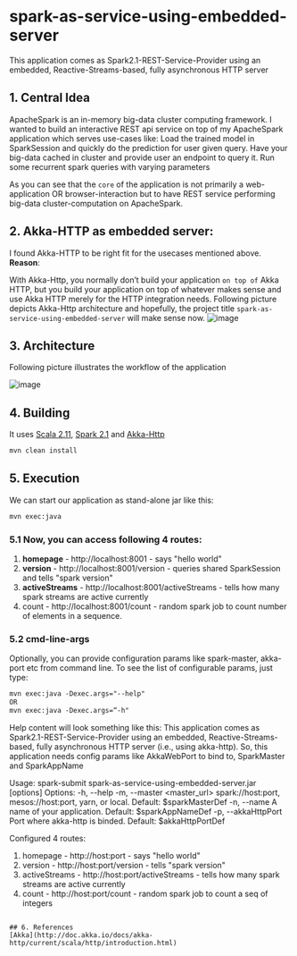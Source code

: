 # spark-as-service-using-embedded-server
This application comes as Spark2.1-REST-Service-Provider using an embedded, Reactive-Streams-based, fully asynchronous HTTP server

## 1. Central Idea

ApacheSpark is an in-memory big-data cluster computing framework. I wanted to build an interactive REST api service on top of my ApacheSpark application which serves use-cases like:
Load the trained model in SparkSession and quickly do the prediction for user given query. 
Have your big-data cached in cluster and provide user an endpoint to query it.
Run some recurrent spark queries with varying parameters

As you can see that the ```core``` of the application is not primarily a web-application OR browser-interaction but to have REST service performing big-data cluster-computation on ApacheSpark.

## 2. Akka-HTTP as embedded server:
I found Akka-HTTP to be right fit for the usecases mentioned above.
**Reason**: 

With Akka-Http, you normally don’t build your application ```on top of``` Akka HTTP, but you build your application on top of whatever makes sense and use Akka HTTP merely for the HTTP integration needs. Following picture depicts Akka-Http architecture and hopefully, the project title ```spark-as-service-using-embedded-server``` will make sense now.
![image](https://user-images.githubusercontent.com/22542670/27826638-65c407ea-60d1-11e7-9526-ae68de34ea30.png)

## 3. Architecture
Following picture illustrates the workflow of the application

![image](https://user-images.githubusercontent.com/22542670/27823530-0b770dc8-60c7-11e7-9b22-c304fe3327fb.png)

## 4. Building
It uses [Scala 2.11](#scala), [Spark 2.1](#spark) and [Akka-Http](#akka-http)
```markdown
mvn clean install
```

## 5. Execution
We can start our application as stand-alone jar like this:
```markdown
mvn exec:java
```

### 5.1 Now, you can access following 4 routes:
1. **homepage** - http://localhost:8001 - says "hello world"
2. **version** - http://localhost:8001/version - queries shared SparkSession and tells "spark version"
3. **activeStreams** - http://localhost:8001/activeStreams - tells how many spark streams are active currently
4. count - http://localhost:8001/count - random spark job to count number of elements in a sequence.

### 5.2 cmd-line-args

Optionally, you can provide configuration params like spark-master, akka-port etc from command line. To see the list of configurable params, just type:

```markdown
mvn exec:java -Dexec.args="--help" 
OR 
mvn exec:java -Dexec.args=“-h"
```

Help content will look something like this:
This application comes as Spark2.1-REST-Service-Provider using an embedded,
Reactive-Streams-based, fully asynchronous HTTP server (i.e., using akka-http).
So, this application needs config params like AkkaWebPort to bind to, SparkMaster
and SparkAppName

Usage: spark-submit spark-as-service-using-embedded-server.jar [options]
  Options:
  -h, --help
  -m, --master <master_url>                    spark://host:port, mesos://host:port, yarn, or local. Default: $sparkMasterDef
  -n, --name <name>                            A name of your application. Default: $sparkAppNameDef
  -p, --akkaHttpPort <portnumber>              Port where akka-http is binded. Default: $akkaHttpPortDef

Configured 4 routes:
1. homepage - http://host:port - says "hello world"
2. version - http://host:port/version - tells "spark version"
3. activeStreams - http://host:port/activeStreams - tells how many spark streams are active currently
4. count - http://host:port/count - random spark job to count a seq of integers
```

## 6. References
[Akka](http://doc.akka.io/docs/akka-http/current/scala/http/introduction.html)

